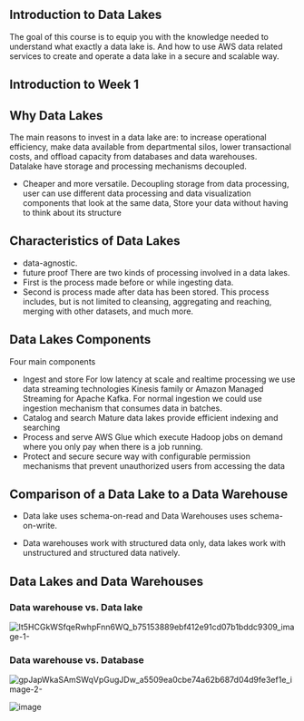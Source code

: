 ## Introduction to Data Lakes
The goal of this course is to equip you with the knowledge needed to understand what exactly a data lake is. And how to use AWS data related services to create and operate a data lake in a secure and scalable way. 

## Introduction to Week 1
## Why Data Lakes
The main reasons to invest in a data lake are: to increase operational efficiency, make data available from departmental silos, lower transactional costs, and offload capacity from databases and data warehouses.     
Datalake have storage and processing mechanisms decoupled.
* Cheaper and more versatile.
Decoupling storage from data processing, user can use different data processing and data visualization components that look at the same data,
Store your data without having to think about its structure

## Characteristics of Data Lakes
* data-agnostic. 
* future proof
There are two kinds of processing involved in a data lakes.    
* First is the process made before or while ingesting data. 
* Second is process made after data has been stored. This process includes, but is not limited to cleansing, aggregating and reaching, merging with other datasets, and much more. 

## Data Lakes Components
Four main components
* Ingest and store
    For low latency at scale and realtime processing we use data streaming technologies Kinesis family or Amazon Managed Streaming for Apache Kafka.
    For normal ingestion we could use ingestion mechanism that consumes data in batches.
* Catalog and search 
    Mature data lakes provide efficient indexing and searching
* Process and serve 
    AWS Glue which execute Hadoop jobs on demand where you only pay when there is a job running.
* Protect and secure 
secure way with configurable permission mechanisms that prevent unauthorized users from accessing the data

## Comparison of a Data Lake to a Data Warehouse
* Data lake uses schema-on-read and Data Warehouses uses schema-on-write. 
<!--
AWS has a service called Amazon Athena that allow you to match the table schema to your dataset and not the datasets to your table schema
-->
* Data warehouses work with structured data only, data lakes work with unstructured and structured data natively.

## Data Lakes and Data Warehouses
<!--
Data Lakes compared to Data Warehouses – Two Different Approaches 
Depending on the requirements, a typical organization will require both a data warehouse and a data lake as they serve different needs, and use cases. 

A data warehouse is a database optimized to analyze relational data coming from transactional systems and line of business applications. The data structure, and schema are defined in advance to optimize for fast SQL queries, where the results are typically used for operational reporting and analysis. Data is cleaned, enriched, and transformed so it can act as the “single source of truth” that users can trust. 

A data lake is different, because it stores relational data from line of business applications, and non-relational data from mobile apps, IoT devices, and social media. The structure of the data or schema is not defined when data is captured. This means you can store all of your data without careful design or the need to know what questions you might need answers for in the future. Different types of analytics on your data like SQL queries, big data analytics, full text search, real-time analytics, and machine learning can be used to uncover insights. 

As organizations with data warehouses see the benefits of data lakes, they are evolving their warehouse to include data lakes, and enable diverse query capabilities, data science use-cases, and advanced capabilities for discovering new information models. Gartner names this evolution the “Data Management Solution for Analytics” or “DMSA.”
-->

### Data warehouse vs. Data lake
![It5HCGkWSfqeRwhpFnn6WQ_b75153889ebf412e91cd07b1bddc9309_image-1-](https://user-images.githubusercontent.com/4485129/117894992-23045300-b2db-11eb-817a-d0c5db505f97.png)


### Data warehouse vs. Database
![gpJapWkaSAmSWqVpGugJDw_a5509ea0cbe74a62b687d04d9fe3ef1e_image-2-](https://user-images.githubusercontent.com/4485129/117895118-58a93c00-b2db-11eb-962c-21db995eee40.png)


![image](https://user-images.githubusercontent.com/4485129/118341454-d8821100-b53c-11eb-8c7b-a632d5a13770.png)
  
